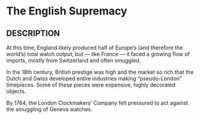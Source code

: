 ---
---
# The English Supremacy

## DESCRIPTION
At this time, England likely produced half of Europe’s (and therefore the world’s) total watch output, but — like France — it faced a growing flow of imports, mostly from Switzerland and often smuggled.

In the 18th century, British prestige was high and the market so rich that the Dutch and Swiss developed entire industries making “pseudo-London” timepieces. Some of these pieces were expensive, highly decorated objects.

By 1764, the London Clockmakers’ Company felt pressured to act against the smuggling of Geneva watches.